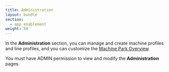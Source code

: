 ```yaml
---
title: Administration
layout: bundle
section:
  - app_enablement
weight: 50
---
```


In the **Administration** section, you can manage and create machine profiles and line profiles, and you can customize the [Machine Park Overview](/oee/oee-dashboards/#machine-park-overview).

You must have ADMIN permission to view and modify the **Administration** pages.
